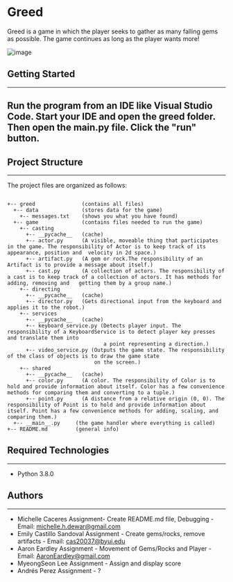 # Greed
Greed is a game in which the player seeks to gather as many falling gems as possible. The game continues as long as the player wants more! 

![image](https://user-images.githubusercontent.com/84346969/155809759-7dc5edd3-d4e2-4a7f-995b-f9a6495d6041.png)

## Getting Started

---

## Run the program from an IDE like Visual Studio Code. Start your IDE and open the greed folder. Then open the __main__.py file. Click the "run" button.

## Project Structure

---

The project files are organized as follows:

```

+-- greed               (contains all files)
  +-- data              (stores data for the game)
    +-- messages.txt    (shows you what you have found)
  +-- game              (contains files needed to run the game)
    +-- casting
      +-- __pycache__   (cache)
      +-- actor.py      (A visible, moveable thing that participates in the game. The responsibility of Actor is to keep track of its appearance, position and  velocity in 2d space.)
      +-- artifact.py   (A gem or rock.The responsibility of an Artifact is to provide a message about itself.)
      +-- cast.py       (A collection of actors. The responsibility of a cast is to keep track of a collection of actors. It has methods for adding, removing and   getting them by a group name.)
    +-- directing
      +-- __pycache__   (cache)
      +-- director.py   (Gets directional input from the keyboard and applies it to the robot.)
    +-- services
      +-- __pycache__   (cache)
      +-- keyboard_service.py (Detects player input. The responsibility of a KeyboardService is to detect player key presses and translate them into 
                               a point representing a direction.)
      +-- video_service.py (Outputs the game state. The responsibility of the class of objects is to draw the game state 
                            on the screen.)
    +-- shared
      +-- __pycache__   (cache)
      +-- color.py      (A color. The responsibility of Color is to hold and provide information about itself. Color has a few convenience methods for comparing them and converting to a tuple.)
      +-- point.py      (A distance from a relative origin (0, 0). The responsibility of Point is to hold and provide information about itself. Point has a few convenience methods for adding, scaling, and comparing them.)
  +-- __main__.py     (the game handler where everything is called)
+-- README.md         (general info)
```

## Required Technologies

---

- Python 3.8.0

## Authors

---

- Michelle Caceres Assignment- Create README.md file, Debugging - Email: michelle.h.dewar@gmail.com
- Emily Castillo Sandoval Assignment - Create gems/rocks, remove artifacts - Email: cas20037@byui.edu
- Aaron Eardley Assignment - Movement of Gems/Rocks and Player - Email: AaronEardley@gmail.com
- MyeongSeon Lee Assignment - Assign and display score
- Andrés Perez Assignment - ?
